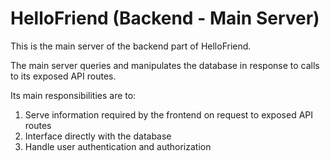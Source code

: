 # HelloFriend (Backend - Main Server)

This is the main server of the backend part of HelloFriend.

The main server queries and manipulates the database in response to calls to its exposed API routes.

Its main responsibilities are to:
1) Serve information required by the frontend on request to exposed API routes
2) Interface directly with the database
3) Handle user authentication and authorization
